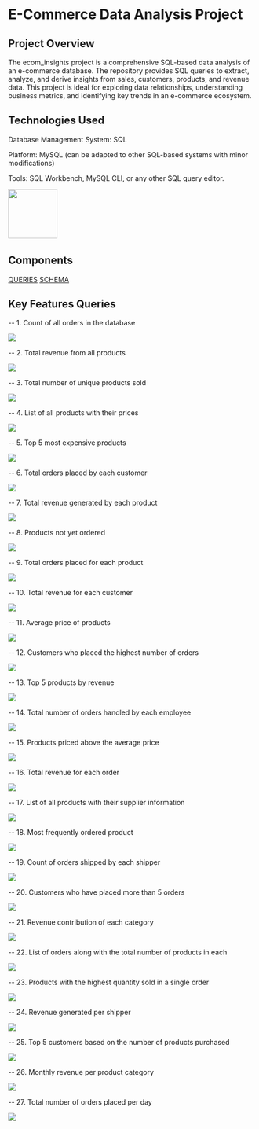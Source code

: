 # E-Commerce Data Analysis Project

## Project Overview ##

The ecom_insights project is a comprehensive SQL-based data analysis of an e-commerce database. The repository provides SQL queries to extract, analyze, and derive insights from sales, customers, products, and revenue data. This project is ideal for exploring data relationships, understanding business metrics, and identifying key trends in an e-commerce ecosystem.

## Technologies Used ##

Database Management System: SQL

Platform: MySQL (can be adapted to other SQL-based systems with minor modifications)

Tools: SQL Workbench, MySQL CLI, or any other SQL query editor.

[<img src="CODE OUTPUTS/Mysql_logo.png" width="100"/>](https://www.mysql.com/) &nbsp;

## Components 

[QUERIES](https://github.com/mohammadomar10/E-COMM_INSIGHTS/blob/main/E-COMM%20QUERIES.sql)
[SCHEMA](https://github.com/mohammadomar10/E-COMM_INSIGHTS/blob/main/SCHEMA%20E-COMM%20INSIGHTS.png)

## Key Features Queries 

-- 1. Count of all orders in the database

 <img src="CODE OUTPUTS/TOTAL_ORDERS.png" />
 
-- 2. Total revenue from all products

 <img src="CODE OUTPUTS/TOTAL REVENUE & PRODUCT NAME .png" />
 
-- 3. Total number of unique products sold

 <img src="CODE OUTPUTS/UNIQUE_PRODUCTS_SOLD.png" />
 
-- 4. List of all products with their prices

 <img src="CODE OUTPUTS/PRODUCTS & PRICE.png" />
 
-- 5. Top 5 most expensive products

 <img src="CODE OUTPUTS/TOP 5 MOST EXPENSIVE .png" />
 
-- 6. Total orders placed by each customer

 <img src="CODE OUTPUTS/TOTAL ORDERS & CUSTOMER  .png" />
 
-- 7. Total revenue generated by each product

 <img src="CODE OUTPUTS/TOTAL REVENUE & PRODUCT NAME .png" />  
 
-- 8. Products not yet ordered

 <img src="CODE OUTPUTS/PRODUCT NOT YET ORDERED.png" />
 
-- 9. Total orders placed for each product

 <img src="CODE OUTPUTS/TOTAL ORDERS & PRODUCT .png" />
 
-- 10. Total revenue for each customer

 <img src="CODE OUTPUTS/TOTAL REVENUE FOR EACH CUST.png" /> 
 
-- 11. Average price of products

 <img src="CODE OUTPUTS/AVG PRODUCT PRICE .png" /> 
 
-- 12. Customers who placed the highest number of orders
 
 
<img src="CODE OUTPUTS/CUST PLACED HIGHEST ORDERS.png" />

-- 13. Top 5 products by revenue

 <img src="CODE OUTPUTS/TOP 5 PRODUCT REVENUE .png" />
 
-- 14. Total number of orders handled by each employee

 <img src="CODE OUTPUTS/ORDERS HANDLED BY EMPLOYEE.png" />
 
-- 15. Products priced above the average price

 <img src="CODE OUTPUTS/PRODUCTS & PRICE.png" />
 
-- 16. Total revenue for each order

 <img src="CODE OUTPUTS/TOTAL REVENUE & ORDER .png" />
 
-- 17. List of all products with their supplier information

 <img src="CODE OUTPUTS/PRODUCTS & SUPPLIER INFO.png" />
 
-- 18. Most frequently ordered product

 <img src="CODE OUTPUTS/MOST FREQUENTLY ORDERED PROD..png" />
 
-- 19. Count of orders shipped by each shipper

 <img src="CODE OUTPUTS/REVENUE GENERATED PER SHIPPER.png" />
 
-- 20. Customers who have placed more than 5 orders

 <img src="CODE OUTPUTS/CUST. PLACED MORE THAN 5 ORD..png" />
 
-- 21. Revenue contribution of each category

 <img src="CODE OUTPUTS/REVENUE AND CATEGORY .png" />
 
-- 22. List of orders along with the total number of products in each

 <img src="CODE OUTPUTS/TOTAL PROD. & ORDERS.png" />
 
-- 23. Products with the highest quantity sold in a single order

 <img src="codeoutput_images/most_liked1.png" />
 
-- 24. Revenue generated per shipper

 <img src="CODE OUTPUTS/REVENUE GENERATED PER SHIPPER.png" />
 
-- 25. Top 5 customers based on the number of products purchased

 <img src="CODE OUTPUTS/TOP 5 CUST BASED ON PROD. PURCHASE.png" />
 
-- 26. Monthly revenue per product category

 <img src="CODE OUTPUTS/MONTHLY REVENUE & PROD. CATEGORY .png" />
 
-- 27. Total number of orders placed per day

 <img src="CODE OUTPUTS/TOTAL ORDERS PLACED PER DAY .png" />
